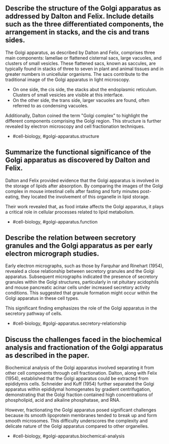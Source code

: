## Describe the structure of the Golgi apparatus as addressed by Dalton and Felix. Include details such as the three differentiated components, the arrangement in stacks, and the cis and trans sides.

The Golgi apparatus, as described by Dalton and Felix, comprises three main components: lamellae or flattened cisternal sacs, large vacuoles, and clusters of small vesicles. These flattened sacs, known as saccules, are typically found in stacks of three to seven in plant and animal tissues and in greater numbers in unicellular organisms. The sacs contribute to the traditional image of the Golgi apparatus in light microscopy.

- On one side, the cis side, the stacks abut the endoplasmic reticulum. Clusters of small vesicles are visible at this interface.
- On the other side, the trans side, larger vacuoles are found, often referred to as condensing vacuoles.

Additionally, Dalton coined the term "Golgi complex" to highlight the different components comprising the Golgi region. This structure is further revealed by electron microscopy and cell fractionation techniques.

- #cell-biology, #golgi-apparatus.structure


## Summarize the functional significance of the Golgi apparatus as discovered by Dalton and Felix.

Dalton and Felix provided evidence that the Golgi apparatus is involved in the storage of lipids after absorption. By comparing the images of the Golgi complex in mouse intestinal cells after fasting and forty minutes post-eating, they located the involvement of this organelle in lipid storage. 

Their work revealed that, as food intake affects the Golgi apparatus, it plays a critical role in cellular processes related to lipid metabolism.

- #cell-biology, #golgi-apparatus.function


## Describe the relation between secretory granules and the Golgi apparatus as per early electron micrograph studies.

Early electron micrographs, such as those by Farquhar and Rinehart (1954), revealed a close relationship between secretory granules and the Golgi apparatus. Subsequent micrographs indicated the presence of secretory granules within the Golgi structures, particularly in rat pituitary acidophils and mouse pancreatic acinar cells under increased secretory activity conditions. This suggested that granule formation might occur within the Golgi apparatus in these cell types.

This significant finding emphasizes the role of the Golgi apparatus in the secretory pathway of cells.

- #cell-biology, #golgi-apparatus.secretory-relationship


## Discuss the challenges faced in the biochemical analysis and fractionation of the Golgi apparatus as described in the paper.

Biochemical analysis of the Golgi apparatus involved separating it from other cell components through cell fractionation. Dalton, along with Felix (1954), established that the Golgi apparatus could be extracted from epididymis cells. Schneider and Kuff (1954) further separated the Golgi apparatus within epididymal homogenates by gradient centrifugation, demonstrating that the Golgi fraction contained high concentrations of phospholipid, acid and alkaline phosphatase, and RNA.

However, fractionating the Golgi apparatus posed significant challenges because its smooth lipoprotein membranes tended to break up and form smooth microsomes. This difficulty underscores the complexity and delicate nature of the Golgi apparatus compared to other organelles.

- #cell-biology, #golgi-apparatus.biochemical-analysis